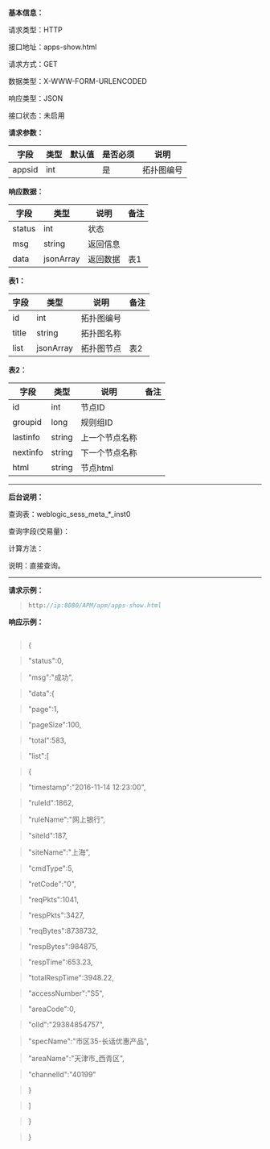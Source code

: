 **基本信息：**

请求类型：HTTP

接口地址：apps-show.html

请求方式：GET

数据类型：X-WWW-FORM-URLENCODED

响应类型：JSON

接口状态：未启用

**请求参数：**

| **字段** | **类型** | **默认值** | **是否必须** | **说明** |
| --- | --- | --- | --- | --- |
| appsid | int | | 是 | 拓扑图编号 |

**响应数据：**

| **字段** | **类型** | **说明** | **备注** |
| --- | --- | --- | --- |
| status | int | 状态 | |
| msg | string | 返回信息 | |
| data | jsonArray | 返回数据 | 表1 |

**表1：**

| **字段** | **类型** | **说明** | **备注** |
| --- | --- | --- | --- |
| id | int | 拓扑图编号 | |
| title | string | 拓扑图名称 | |
| list | jsonArray | 拓扑图节点 | 表2 |

**表2：**

| **字段** | **类型** | **说明** | **备注** |
| --- | --- | --- | --- |
| id | int | 节点ID | |
| groupid | long | 规则组ID | |
| lastinfo | string | 上一个节点名称 | |
| nextinfo | string | 下一个节点名称 | |
| html | string | 节点html | |

---

**后台说明：**

查询表：weblogic\_sess\_meta\_*\_inst0

查询字段\(交易量\)：

计算方法：

说明：直接查询。

---

**请求示例：**
> ```js
> http://ip:8080/APM/apm/apps-show.html
> ```

**响应示例：**

> ```js

> {

> "status":0,

> "msg":"成功",

> "data":{

> "page":1,

> "pageSize":100,

> "total":583,

> "list":[

> {

> "timestamp":"2016-11-14 12:23:00",

> "ruleId":1862,

> "ruleName":"网上银行",

> "siteId":187,

> "siteName":"上海",

> "cmdType":5,

> "retCode":"0",

> "reqPkts":1041,

> "respPkts":3427,

> "reqBytes":8738732,

> "respBytes":984875,

> "respTime":653.23,

> "totalRespTime":3948.22,

> "accessNumber":"S5",

> "areaCode":0,

> "olId":"29384854757",

> "specName":"市区35-长话优惠产品",

> "areaName":"天津市_西青区",

> "channelId":"40199"

> }

> ]

> }

> }

> ```
